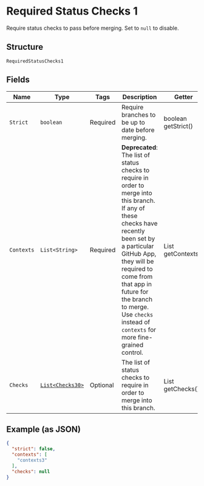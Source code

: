 
# Required Status Checks 1

Require status checks to pass before merging. Set to `null` to disable.

## Structure

`RequiredStatusChecks1`

## Fields

| Name | Type | Tags | Description | Getter | Setter |
|  --- | --- | --- | --- | --- | --- |
| `Strict` | `boolean` | Required | Require branches to be up to date before merging. | boolean getStrict() | setStrict(boolean strict) |
| `Contexts` | `List<String>` | Required | **Deprecated**: The list of status checks to require in order to merge into this branch. If any of these checks have recently been set by a particular GitHub App, they will be required to come from that app in future for the branch to merge. Use `checks` instead of `contexts` for more fine-grained control. | List<String> getContexts() | setContexts(List<String> contexts) |
| `Checks` | [`List<Checks30>`](../../doc/models/checks-30.md) | Optional | The list of status checks to require in order to merge into this branch. | List<Checks30> getChecks() | setChecks(List<Checks30> checks) |

## Example (as JSON)

```json
{
  "strict": false,
  "contexts": [
    "contexts3"
  ],
  "checks": null
}
```


